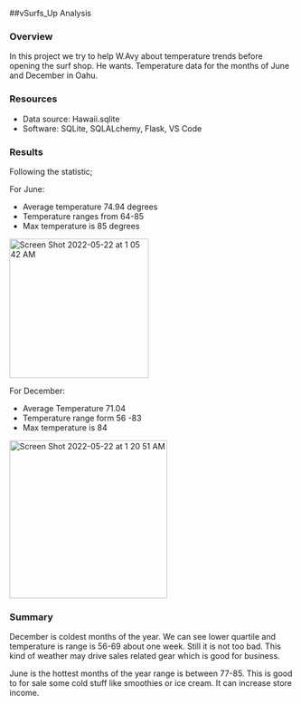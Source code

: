 ##vSurfs_Up Analysis

### Overview

In this project  we try to help W.Avy about temperature trends before opening the surf shop. He wants. Temperature data for the months of June and December in Oahu. 

### Resources

-	Data source: Hawaii.sqlite
-	Software: SQLite, SQLALchemy, Flask, VS Code

### Results

Following the statistic;

For June:

- Average temperature 74.94 degrees
- Temperature ranges from 64-85
- Max temperature is  85 degrees
<img width="246" alt="Screen Shot 2022-05-22 at 1 05 42 AM" src="https://user-images.githubusercontent.com/77603561/170557949-acb17594-f37a-4a4e-a259-392b89d0ac59.png">

For December:

-	Average Temperature 71.04
-	Temperature range form 56 -83
-	Max temperature is 84
<img width="279" alt="Screen Shot 2022-05-22 at 1 20 51 AM" src="https://user-images.githubusercontent.com/77603561/170557961-4c39e48d-1b36-4c56-9b2b-2a38a70252bd.png">


### Summary

December is coldest months of the year. We can see lower quartile and temperature is range is 56-69 about one week. Still it is not too bad. This kind of weather may drive sales related gear which is good for business.

June is the hottest months of the year range is between 77-85. This is good to for sale some cold stuff like smoothies or ice cream. It can increase store income.
